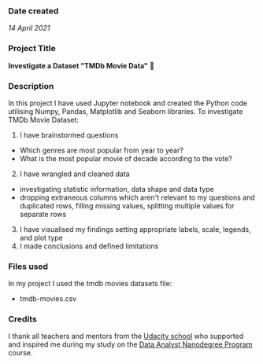 ### Date created
_14 April 2021_

### Project Title
**Investigate a Dataset "TMDb Movie Data"** :movie_camera:

### Description
In this project I have used Jupyter notebook and created the Python code utilising Numpy, Pandas, Matplotlib and Seaborn libraries. To investigate TMDb Movie Dataset:
1. I have brainstormed questions
* Which genres are most popular from year to year?
* What is the most popular movie of decade according to the vote?
2. I have wrangled and cleaned data
* investigating statistic information, data shape and data type
* dropping extraneous columns which aren't relevant to my questions and duplicated rows, filling missing values, splitting multiple values for separate rows
3. I have visualised my findings setting appropriate labels, scale, legends, and plot type
4. I made conclusions and defined limitations

### Files used
In my project I used the tmdb movies datasets file:
* tmdb-movies.csv

### Credits
I thank all teachers and mentors from the [Udacity school](https://wwww.udacity.com "Udacity home") who supported and inspired me during my study on the [Data Analyst Nanodegree Program](https://www.udacity.com/course/data-analyst-nanodegree--nd002) course.
